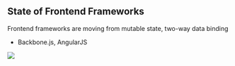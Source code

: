 ## State of Frontend Frameworks

Frontend frameworks are moving from mutable state, two-way data binding

* Backbone.js, AngularJS <!-- .element: class="fragment" data-fragment-index="1" -->

![](resources/2way.png) <!-- .element: class="fragment" data-fragment-index="2" -->

